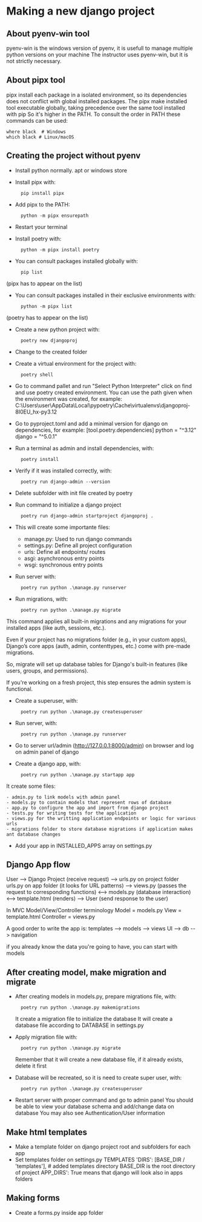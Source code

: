 # Making a new django project

## About pyenv-win tool

pyenv-win is the windows version of pyenv,
it is usefull to manage multiple python versions on your machine
The instructor uses pyenv-win, but it is not strictly necessary.

## About pipx tool

pipx install each package in a isolated environment,
so its dependencies does not conflict with global installed packages.
The pipx make installed tool executable globally,
taking precedence over the same tool installed with pip
So it's higher in the PATH.
To consult the order in PATH these commands can be used:

    where black  # Windows
    which black # Linux/macOS

## Creating the project without pyenv

- Install python normally. apt or windows store
- Install pipx with:

        pip install pipx

- Add pipx to the PATH:

        python -m pipx ensurepath

- Restart your terminal
- Install poetry with:

        python -m pipx install poetry

- You can consult packages installed globally with:

        pip list

(pipx has to appear on the list)

- You can consult packages installed in their exclusive environments with:

        python -m pipx list

(poetry has to appear on the list)

- Create a new python project with:

        poetry new djangoproj

- Change to the created folder
- Create a virtual environment for the project with:

        poetry shell

- Go to command pallet and run "Select Python Interpreter" click on find and use poetry created environment.
  You can use the path given when the environment was created, for example:
  C:\Users\user\AppData\Local\pypoetry\Cache\virtualenvs\djangoproj-8I0EU_hx-py3.12

- Go to pyproject.toml and add a minimal version for django on dependencies, for example:
  [tool.poetry.dependencies]
  python = "^3.12"
  django = "^5.0.1"

- Run a terminal as admin and install dependencies, with:

        poetry install

- Verify if it was installed correctly, with:

        poetry run django-admin --version

- Delete subfolder with init file created by poetry
- Run command to initialize a django project

        poetry run django-admin startproject djangoproj .

- This will create some importante files:

  - manage.py: Used to run django commands
  - settings.py: Define all project configuration
  - urls: Define all endpoints/ routes
  - asgi: asynchronous entry points
  - wsgi: synchronous entry points

- Run server with:

        poetry run python .\manage.py runserver

- Run migrations, with:

        poetry run python .\manage.py migrate

This command applies all built-in migrations and any migrations for your installed apps (like auth, sessions, etc.).

Even if your project has no migrations folder (e.g., in your custom apps), Django’s core apps (auth, admin, contenttypes, etc.) come with pre-made migrations.

So, migrate will set up database tables for Django's built-in features (like users, groups, and permissions).

If you're working on a fresh project, this step ensures the admin system is functional.

- Create a superuser, with:

        poetry run python .\manage.py createsuperuser

- Run server, with:

        poetry run python .\manage.py runserver

- Go to server url/admin (http://127.0.0.1:8000/admin) on browser and log on admin panel of django

- Create a django app, with:

        poetry run python .\manage.py startapp app

It create some files:

    - admin.py to link models with admin panel
    - models.py to contain models that represent rows of database
    - app.py to configure the app and import from django project
    - tests.py for writing tests for the application
    - views.py for the writting application endpoints or logic for various urls
    - migrations folder to store database migrations if application makes ant database changes

- Add your app in INSTALLED_APPS array on settings.py

## Django App flow

User -->
Django Project (receive request) -->
urls.py on project folder
urls.py on app folder
(it looks for URL patterns) -->
views.py (passes the request to corresponding functions)
<--> models.py (database interaction)
<--> template.html (renders)
--> User (send response to the user)

In MVC Model/View/Controller terminology
Model = models.py
View = template.html
Controller = views.py

A good order to write the app is:
templates --> models --> views
UI --> db --> navigation

if you already know the data you're going to have,
you can start with models

## After creating model, make migration and migrate

- After creating models in models.py, prepare migrations file, with:

        poetry run python .\manage.py makemigrations

  It create a migration file to initialize the database
  It will create a database file according to DATABASE in settings.py

- Apply migration file with:

        poetry run python .\manage.py migrate

  Remember that it will create a new database file,
  if it already exists, delete it first

- Database will be recreated, so it is need to create super user, with:

        poetry run python .\manage.py createsuperuser

- Restart server with proper command and go to admin panel
  You should be able to view your database schema and add/change data on database
  You may also see Authentication/User information

## Make html templates

- Make a template folder on django project root and subfolders for each app
- Set templates folder on settings.py TEMPLATES
  'DIRS': [BASE_DIR / 'templates'], # added templates directory
  BASE_DIR is the root directory of project
  APP_DIRS': True means that django will look also in apps folders

## Making forms

- Create a forms.py inside app folder
